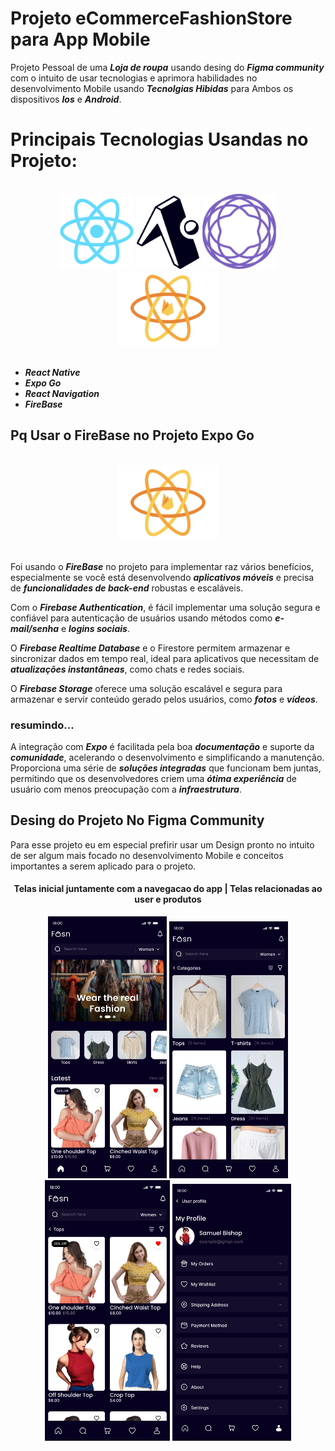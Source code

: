 # Projeto eCommerceFashionStore para App Mobile 

Projeto Pessoal de uma ***Loja de roupa*** usando desing do ***Figma community*** com o intuito de usar tecnologias e aprimora habilidades no desenvolvimento Mobile usando ***Tecnolgias Hibidas*** para Ambos os dispositivos ***Ios*** e ***Android***.

# Principais Tecnologias Usandas no Projeto:

<br>
<div style="display: inline_block" align="center">

<img  alt="React-Native" width="120" src="https://raw.githubusercontent.com/devicons/devicon/master/icons/react/react-original.svg">
<img  alt="Expo-go" width="100" src="./src/assets/ExpoGo.png">
<img  alt="React-Native-Navigation" width="120" src="https://raw.githubusercontent.com/devicons/devicon/master/icons/reactnavigation/reactnavigation-original.svg">
<img  alt="React-Native-Firebase" width="160" src="./src/assets/react-native-firebase.png">

</div>
<br>

* ***React Native***
* ***Expo Go***
* ***React Navigation***
* ***FireBase***

## Pq Usar o FireBase no Projeto Expo Go

<br>
<div style="display: inline_block" align="center">

<img  alt="React-Native-Firebase" width="160" src="./src/assets/react-native-firebase.png">

</div>
<br>

Foi usando o ***FireBase*** no projeto para implementar raz vários benefícios, especialmente se você está desenvolvendo ***aplicativos móveis*** e precisa de ***funcionalidades de back-end*** robustas e escaláveis. 

Com o ***Firebase Authentication***, é fácil implementar uma solução segura e confiável para autenticação de usuários usando métodos como ***e-mail/senha*** e ***logins sociais***.

O ***Firebase Realtime Database*** e o Firestore permitem armazenar e sincronizar dados em tempo real, ideal para aplicativos que necessitam de ***atualizações instantâneas***, como chats e redes sociais. 

O ***Firebase Storage*** oferece uma solução escalável e segura para armazenar e servir conteúdo gerado pelos usuários, como ***fotos*** e ***vídeos***.

### resumindo...

A integração com ***Expo*** é facilitada pela boa ***documentação*** e suporte da ***comunidade***, acelerando o desenvolvimento e simplificando a manutenção. Proporciona uma série de ***soluções integradas*** que funcionam bem juntas, permitindo que os desenvolvedores criem uma ***ótima experiência*** de usuário com menos preocupação com a ***infraestrutura***.

## Desing do Projeto No Figma Community

Para esse projeto eu em especial prefirir usar um Design pronto no intuito de ser algum mais focado no desenvolvimento Mobile e conceitos importantes a serem aplicado para o projeto.



<div style="display: inline_block" align="center">

<h4>Telas inicial juntamente com a navegacao do app | Telas relacionadas ao user e produtos</h4>
<img  alt="Home Page" width="190" src="./src/assets/Home Page.png">
<img  alt="Shop by Category" width=190" src="./src/assets/Shop by Category.png">
<img  alt="Tops" width="200" src="./src/assets/Tops.png">
<img  alt="User Profile" width=190" src="./src/assets/User Profile.png">

</div>

<br>
